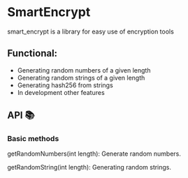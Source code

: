 # SmartEncrypt
smart_encrypt is a library for easy use of encryption tools

## Functional:
- Generating random numbers of a given length
- Generating random strings of a given length
- Generating hash256 from strings
- In development other features

## API 📚
### Basic methods
getRandomNumbers(int length): Generate random numbers.

getRandomString(int length): Generating random strings.

